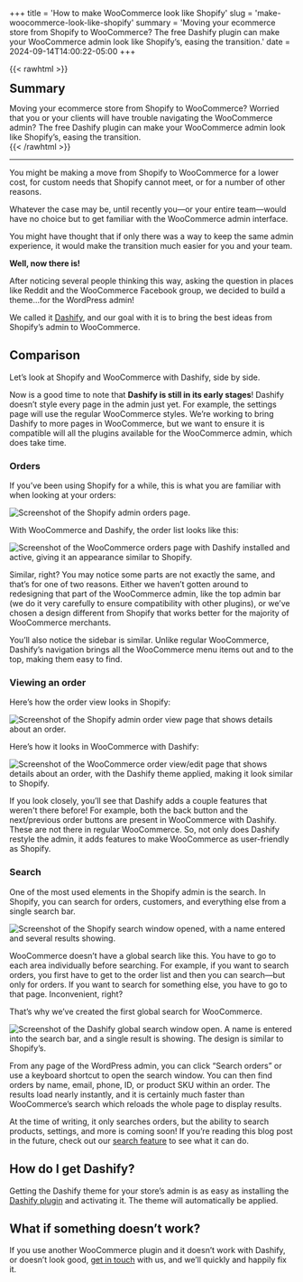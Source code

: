 +++
title = 'How to make WooCommerce look like Shopify'
slug = 'make-woocommerce-look-like-shopify'
summary = 'Moving your ecommerce store from Shopify to WooCommerce? The free Dashify plugin can make your WooCommerce admin look like Shopify’s, easing the transition.'
date = 2024-09-14T14:00:22-05:00
+++

{{< rawhtml >}}
<div class="rounded-lg px-8 py-8 bg-[#804D79E3] text-gray-50 text-lg">
	<h2 class="text-gray-50" style="margin-top: 0; margin-bottom: 0.6rem;">Summary</h2>
	<p style="margin-bottom: 0;">Moving your ecommerce store from Shopify to WooCommerce? Worried that you or your clients will have trouble navigating the WooCommerce admin? The free Dashify plugin can make your WooCommerce admin look like Shopify’s, easing the transition.</p>
</div>
{{< /rawhtml >}}

---

You might be making a move from Shopify to WooCommerce for a lower cost, for custom needs that Shopify cannot meet, or for a number of other reasons.

Whatever the case may be, until recently you—or your entire team—would have no choice but to get familiar with the WooCommerce admin interface.

You might have thought that if only there was a way to keep the same admin experience, it would make the transition much easier for you and your team.

**Well, now there is!**

After noticing several people thinking this way, asking the question in places like Reddit and the WooCommerce Facebook group, we decided to build a theme…for the WordPress admin!

We called it [Dashify](https://wordpress.org/plugins/dashify/), and our goal with it is to bring the best ideas from Shopify’s admin to WooCommerce.

## Comparison

Let’s look at Shopify and WooCommerce with Dashify, side by side.

Now is a good time to note that **Dashify is still in its early stages**! Dashify doesn’t style every page in the admin just yet. For example, the settings page will use the regular WooCommerce styles. We’re working to bring Dashify to more pages in WooCommerce, but we want to ensure it is compatible will all the plugins available for the WooCommerce admin, which does take time.

### Orders

If you’ve been using Shopify for a while, this is what you are familiar with when looking at your orders:

![Screenshot of the Shopify admin orders page.](/blog/make-woocommerce-look-like-shopify/shopify-orders.png)

With WooCommerce and Dashify, the order list looks like this:

![Screenshot of the WooCommerce orders page with Dashify installed and active, giving it an appearance similar to Shopify.](/blog/make-woocommerce-look-like-shopify/dashify-orders.png)

Similar, right? You may notice some parts are not exactly the same, and that’s for one of two reasons. Either we haven’t gotten around to redesigning that part of the WooCommerce admin, like the top admin bar (we do it very carefully to ensure compatibility with other plugins), or we’ve chosen a design different from Shopify that works better for the majority of WooCommerce merchants.

You’ll also notice the sidebar is similar. Unlike regular WooCommerce, Dashify’s navigation brings all the WooCommerce menu items out and to the top, making them easy to find.

### Viewing an order

Here’s how the order view looks in Shopify:

![Screenshot of the Shopify admin order view page that shows details about an order.](/blog/make-woocommerce-look-like-shopify/shopify-order-view.png)

Here’s how it looks in WooCommerce with Dashify:

![Screenshot of the WooCommerce order view/edit page that shows details about an order, with the Dashify theme applied, making it look similar to Shopify.](/blog/make-woocommerce-look-like-shopify/dashify-order-view.png)

If you look closely, you’ll see that Dashify adds a couple features that weren't there before! For example, both the back button and the next/previous order buttons are present in WooCommerce with Dashify. These are not there in regular WooCommerce. So, not only does Dashify restyle the admin, it adds features to make WooCommerce as user-friendly as Shopify.

### Search

One of the most used elements in the Shopify admin is the search. In Shopify, you can search for orders, customers, and everything else from a single search bar.

![Screenshot of the Shopify search window opened, with a name entered and several results showing.](/blog/make-woocommerce-look-like-shopify/shopify-search.png)

WooCommerce doesn’t have a global search like this. You have to go to each area individually before searching. For example, if you want to search orders, you first have to get to the order list and then you can search—but only for orders. If you want to search for something else, you have to go to that page. Inconvenient, right?

That’s why we’ve created the first global search for WooCommerce.

![Screenshot of the Dashify global search window open. A name is entered into the search bar, and a single result is showing. The design is similar to Shopify’s.](/blog/make-woocommerce-look-like-shopify/dashify-search.png)

From any page of the WordPress admin, you can click “Search orders” or use a keyboard shortcut to open the search window. You can then find orders by name, email, phone, ID, or product SKU within an order. The results load nearly instantly, and it is certainly much faster than WooCommerce’s search which reloads the whole page to display results.

At the time of writing, it only searches orders, but the ability to search products, settings, and more is coming soon! If you’re reading this blog post in the future, check out our [search feature](https://getdashify.com/features/search/) to see what it can do.

## How do I get Dashify?

Getting the Dashify theme for your store’s admin is as easy as installing the [Dashify plugin](https://wordpress.org/plugins/dashify/) and activating it. The theme will automatically be applied.

## What if something doesn’t work?

If you use another WooCommerce plugin and it doesn’t work with Dashify, or doesn’t look good, [get in touch](https://forms.gle/pRezSbdUcZmvZdX27) with us, and we’ll quickly and happily fix it.
